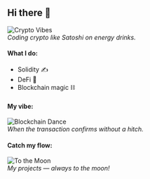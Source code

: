 ## Hi there 👋

![Crypto Vibes](https://media4.giphy.com/media/v1.Y2lkPTc5MGI3NjExdzR4aG55bXVzeHlrdGtjZnlhbDJvY2JzZjJjMWZoOHU3cXY0eTdqOCZlcD12MV9pbnRlcm5hbF9naWZfYnlfaWQmY3Q9Zw/rsANkiygv0Jpyn7mFC/giphy.gif)  
*Coding crypto like Satoshi on energy drinks.*

#### What I do:  
- Solidity ✍️  
- DeFi 🤑  
- Blockchain magic ⛓️  

#### My vibe:  
![Blockchain Dance](https://media1.giphy.com/media/v1.Y2lkPTc5MGI3NjExN3owOXRrNmljM2VtZW0xeXpjOGcwbjllMWRrOHJna21mc2d4bjN6aiZlcD12MV9pbnRlcm5hbF9naWZfYnlfaWQmY3Q9Zw/ub3tf3oNl7H3B8OVLV/giphy.gif)  
*When the transaction confirms without a hitch.*

#### Catch my flow:  
![To the Moon](https://media2.giphy.com/media/v1.Y2lkPTc5MGI3NjExYnNrcmsyMHJvamNuaHhqZmxqaGs0OWk2ZnNubm50MHdsbHRnbGJ6byZlcD12MV9pbnRlcm5hbF9naWZfYnlfaWQmY3Q9Zw/Ogak8XuKHLs6PYcqlp/giphy.gif)  
*My projects — always to the moon!*
